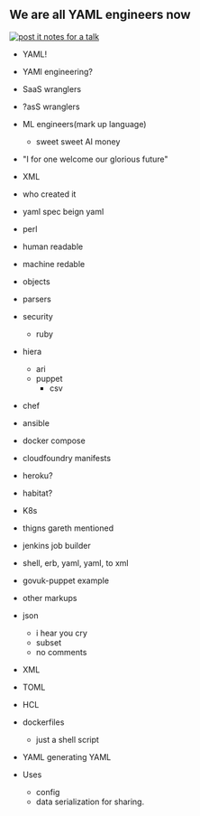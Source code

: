 ## We are all YAML engineers now

[![post it notes for a talk](https://farm5.staticflickr.com/4677/39740755381_685bed257e_k_d.jpg)](https://www.flickr.com/photos/rjw1/39740755381/)

- YAML! 

- YAMl engineering?
- SaaS wranglers
- ?asS wranglers
- ML engineers(mark up language)
  - sweet sweet AI money
- "I for one welcome our glorious future"

- XML
- who created it
- yaml spec beign yaml
- perl

- human readable
- machine redable
- objects
- parsers

- security
  - ruby

- hiera
  - ari
  - puppet
    - csv

- chef
- ansible
- docker compose
- cloudfoundry manifests
- heroku?
- habitat?
- K8s
- thigns gareth mentioned

- jenkins job builder
 - shell, erb, yaml, yaml, to xml
 - govuk-puppet example

- other markups
 - json
   - i hear you cry
   - subset
   - no comments
 - XML
 - TOML
 - HCL
 - dockerfiles
   - just a shell script

- YAML generating YAML

- Uses
  - config
  - data serialization for sharing.

